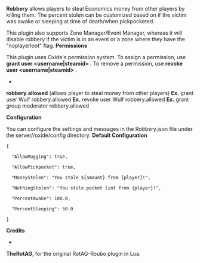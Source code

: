 **Robbery** allows players to steal Economics money from other players by killing them. The percent stolen can be customized based on if the victim was awake or sleeping at time of death/when pickpocketed.

This plugin also supports Zone Manager/Event Manager, whereas it will disable robbery if the victim is in an event or a zone where they have the "noplayerloot" flag.
**Permissions**

This plugin uses Oxide's permission system. To assign a permission, use **grant user <username|steamid> <permission>**. To remove a permission, use **revoke user <username|steamid> <permission>**.


* 
**robbery.allowed** (allows player to steal money from other players)
**Ex.** grant user Wulf robbery.allowed
**Ex.** revoke user Wulf robbery.allowed
**Ex.** grant group moderator robbery.allowed


**Configuration**

You can configure the settings and messages in the Robbery.json file under the server/<identity>/oxide/config directory.
**Default Configuration**

````
{

  "AllowMugging": true,

  "AllowPickpocket": true,

  "MoneyStolen": "You stole ${amount} from {player}!",

  "NothingStolen": "You stole pocket lint from {player}!",

  "PercentAwake": 100.0,

  "PercentSleeping": 50.0

}
````


**Credits**


* 
**TheRotAG**, for the original RotAG-Roubo plugin in Lua.
